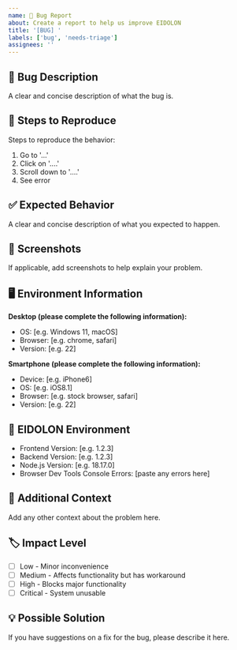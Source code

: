 ```yaml
---
name: 🐛 Bug Report
about: Create a report to help us improve EIDOLON
title: '[BUG] '
labels: ['bug', 'needs-triage']
assignees: ''
---
```


## 🐛 Bug Description
A clear and concise description of what the bug is.

## 🔄 Steps to Reproduce
Steps to reproduce the behavior:
1. Go to '...'
2. Click on '....'
3. Scroll down to '....'
4. See error

## ✅ Expected Behavior
A clear and concise description of what you expected to happen.

## 📸 Screenshots
If applicable, add screenshots to help explain your problem.

## 🖥️ Environment Information
**Desktop (please complete the following information):**
- OS: [e.g. Windows 11, macOS]
- Browser: [e.g. chrome, safari]
- Version: [e.g. 22]

**Smartphone (please complete the following information):**
- Device: [e.g. iPhone6]
- OS: [e.g. iOS8.1]
- Browser: [e.g. stock browser, safari]
- Version: [e.g. 22]

## 🔧 EIDOLON Environment
- Frontend Version: [e.g. 1.2.3]
- Backend Version: [e.g. 1.2.3]
- Node.js Version: [e.g. 18.17.0]
- Browser Dev Tools Console Errors: [paste any errors here]

## 📝 Additional Context
Add any other context about the problem here.

## 🏷️ Impact Level
- [ ] Low - Minor inconvenience
- [ ] Medium - Affects functionality but has workaround
- [ ] High - Blocks major functionality
- [ ] Critical - System unusable

## 💡 Possible Solution
If you have suggestions on a fix for the bug, please describe it here.
